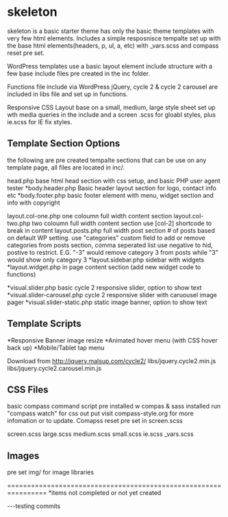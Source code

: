 skeleton
================================================================

skeleton is a basic starter theme has only the basic theme templates with very few html elements. Includes a simple resposnisce tempalte set up with the base html elements(headers, p, ul, a, etc) with _vars.scss and compass reset pre set.

WordPress templates use a basic layout element include structure with a few base include files pre created in the inc folder.

Functions file include via WordPress jQuery, cycle 2 & cycle 2 carousel are included in libs file and set up in functions.

Responsive CSS Layout base on a small, medium, large  style sheet set up wth media queries in the include and a screen .scss for gloabl styles, plus ie.scss for IE fix styles.


Template Section Options
-----------------------------------------------------------
the following are pre created tempalte sections that can be use on any template page, all files are located in inc/.

head.php
	base html head section with css setup, and basic PHP user agent tester
*body.header.php
	Basic header layout section for logo, contact info etc
*body.footer.php
	basic footer element with menu, widget section and info with copyright

layout.col-one.php
	one coloumn full width content section
layout.col-two.php
	two coloumn full width content section use [col-2] shortcode to break in content
layout.posts.php
	full width post section # of posts based on default WP setting. use "categories" custom field to add or remove  categories from posts section, comma seperated list use negative to hid, postive to restrict. E.G. "-3" would remove category 3 from posts while "3" would show only category 3
*layout.sidebar.php
	sidebar with widgets
*layout.widget.php
	in page content section (add new widget code to functions)

*visual.slider.php
	basic cycle 2 responsive slider, option to show text
*visual.slider-carousel.php
	cycle 2 responsive slider with caruousel image pager
*visual.slider-static.php
	static image banner, option to show text


Template Scripts
-----------------------------------------------------------
*Responsive Banner image resize
*Animated hover menu (with CSS hover back up)
*Mobile/Tablet tap menu

Download from http://jquery.malsup.com/cycle2/
	libs/jquery.cycle2.min.js
	libs/jquery.cycle2.carousel.min.js

CSS Files
-----------------------------------------------------------
basic compass command script pre installed w compas & sass installed run "compass watch" for css out put visit compass-style.org for more infomation or to update. Comapss reset pre set in screen.scss

screen.scss
large.scss
medium.scss
small.scss
ie.scss
_vars.scss

Images
-----------------------------------------------------------
pre set img/ for image libraries


================================================================
*items not completed or not yet created

---testing commits
